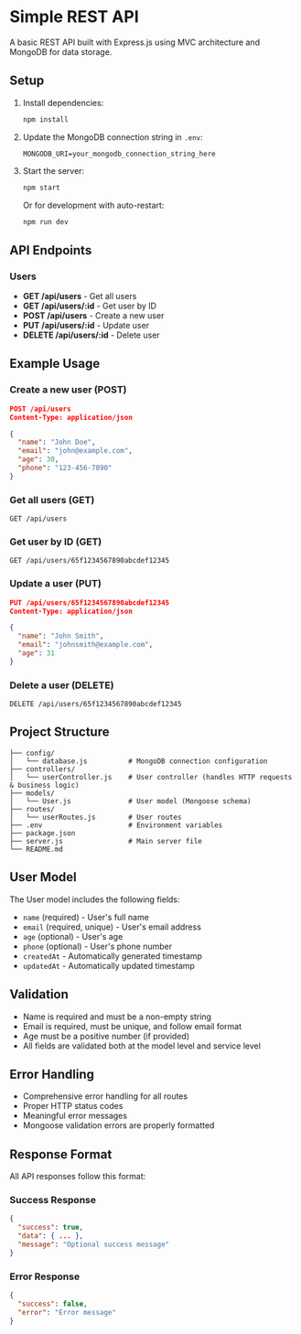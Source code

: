 # Simple REST API

A basic REST API built with Express.js using MVC architecture and MongoDB for data storage.

## Setup

1. Install dependencies:

   ```bash
   npm install
   ```

2. Update the MongoDB connection string in `.env`:

   ```
   MONGODB_URI=your_mongodb_connection_string_here
   ```

3. Start the server:

   ```bash
   npm start
   ```

   Or for development with auto-restart:

   ```bash
   npm run dev
   ```

## API Endpoints

### Users

- **GET /api/users** - Get all users
- **GET /api/users/:id** - Get user by ID
- **POST /api/users** - Create a new user
- **PUT /api/users/:id** - Update user
- **DELETE /api/users/:id** - Delete user

## Example Usage

### Create a new user (POST)

```json
POST /api/users
Content-Type: application/json

{
  "name": "John Doe",
  "email": "john@example.com",
  "age": 30,
  "phone": "123-456-7890"
}
```

### Get all users (GET)

```
GET /api/users
```

### Get user by ID (GET)

```
GET /api/users/65f1234567890abcdef12345
```

### Update a user (PUT)

```json
PUT /api/users/65f1234567890abcdef12345
Content-Type: application/json

{
  "name": "John Smith",
  "email": "johnsmith@example.com",
  "age": 31
}
```

### Delete a user (DELETE)

```
DELETE /api/users/65f1234567890abcdef12345
```

## Project Structure

```
├── config/
│   └── database.js          # MongoDB connection configuration
├── controllers/
│   └── userController.js    # User controller (handles HTTP requests & business logic)
├── models/
│   └── User.js              # User model (Mongoose schema)
├── routes/
│   └── userRoutes.js        # User routes
├── .env                     # Environment variables
├── package.json
├── server.js                # Main server file
└── README.md
```

## User Model

The User model includes the following fields:

- `name` (required) - User's full name
- `email` (required, unique) - User's email address
- `age` (optional) - User's age
- `phone` (optional) - User's phone number
- `createdAt` - Automatically generated timestamp
- `updatedAt` - Automatically updated timestamp

## Validation

- Name is required and must be a non-empty string
- Email is required, must be unique, and follow email format
- Age must be a positive number (if provided)
- All fields are validated both at the model level and service level

## Error Handling

- Comprehensive error handling for all routes
- Proper HTTP status codes
- Meaningful error messages
- Mongoose validation errors are properly formatted

## Response Format

All API responses follow this format:

### Success Response

```json
{
  "success": true,
  "data": { ... },
  "message": "Optional success message"
}
```

### Error Response

```json
{
  "success": false,
  "error": "Error message"
}
```
